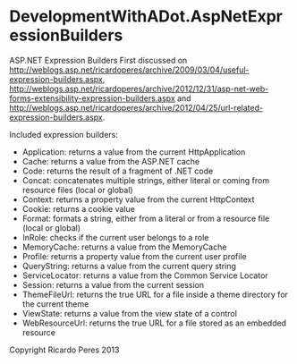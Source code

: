 DevelopmentWithADot.AspNetExpressionBuilders
======================================

ASP.NET Expression Builders
First discussed on http://weblogs.asp.net/ricardoperes/archive/2009/03/04/useful-expression-builders.aspx, http://weblogs.asp.net/ricardoperes/archive/2012/12/31/asp-net-web-forms-extensibility-expression-builders.aspx and http://weblogs.asp.net/ricardoperes/archive/2012/04/25/url-related-expression-builders.aspx.

Included expression builders:
- Application: returns a value from the current HttpApplication
- Cache: returns a value from the ASP.NET cache
- Code: returns the result of a fragment of .NET code
- Concat: concatenates multiple strings, either literal or coming from resource files (local or global)
- Context: returns a property value from the current HttpContext
- Cookie: returns a cookie value
- Format: formats a string, either from a literal or from a resource file (local or global)
- InRole: checks if the current user belongs to a role
- MemoryCache: returns a value from the MemoryCache
- Profile: returns a property value from the current user profile
- QueryString: returns a value from the current query string
- ServiceLocator: returns a value from the Common Service Locator
- Session: returns a value from the current session
- ThemeFileUrl: returns the true URL for a file inside a theme directory for the current theme
- ViewState: returns a value from the view state of a control
- WebResourceUrl: returns the true URL for a file stored as an embedded resource

Copyright Ricardo Peres 2013
